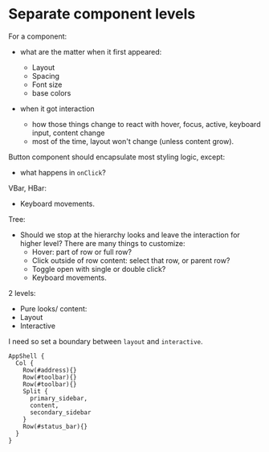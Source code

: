 # Separate component levels

For a component:

- what are the matter when it first appeared:

  - Layout
  - Spacing
  - Font size
  - base colors

- when it got interaction
  - how those things change to react with hover, focus, active, keyboard input,
    content change
  - most of the time, layout won't change (unless content grow).

Button component should encapsulate most styling logic, except:

- what happens in `onClick`?

VBar, HBar:

- Keyboard movements.

Tree:

- Should we stop at the hierarchy looks and leave the interaction for higher
  level? There are many things to customize:
  - Hover: part of row or full row?
  - Click outside of row content: select that row, or parent row?
  - Toggle open with single or double click?
  - Keyboard movements.

2 levels:

- Pure looks/ content:
- Layout
- Interactive

I need so set a boundary between `layout` and `interactive`.

```
AppShell {
  Col {
    Row(#address){}
    Row(#toolbar){}
    Row(#toolbar){}
    Split {
      primary_sidebar,
      content,
      secondary_sidebar
    }
    Row(#status_bar){}
  }
}
```
